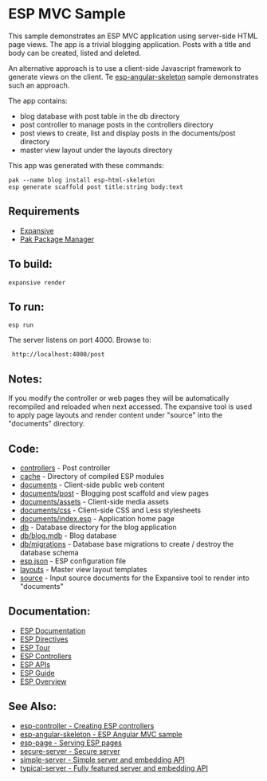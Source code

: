 ESP MVC Sample
===

This sample demonstrates an ESP MVC application using server-side HTML page views. 
The app is a trivial blogging application. Posts with a title and body can be created, listed and deleted.

An alternative approach is to use a client-side Javascript framework to generate views on the client.
Te [esp-angular-skeleton](../esp-angular-skeleton/README.md) sample demonstrates such an approach.

The app contains:

* blog database with post table in the db directory
* post controller to manage posts in the controllers directory
* post views to create, list and display posts in the documents/post directory
* master view layout under the layouts directory

This app was generated with these commands:

    pak --name blog install esp-html-skeleton
    esp generate scaffold post title:string body:text

Requirements
---
* [Expansive](https://embedthis.com/expansive/download.html)
* [Pak Package Manager](https://embedthis.com/pak/download.html)

To build:
---

    expansive render

To run:
---
    esp run

The server listens on port 4000. Browse to: 
 
     http://localhost:4000/post

Notes:
---
If you modify the controller or web pages they will be automatically recompiled and reloaded when next accessed.
The expansive tool is used to apply page layouts and render content under "source" into the "documents" directory.

Code:
---
* [controllers](controllers/post.c) - Post controller
* [cache](cache) - Directory of compiled ESP modules
* [documents](documents) - Client-side public web content
* [documents/post](documents/post) - Blogging post scaffold and view pages
* [documents/assets](documents/assets) - Client-side media assets
* [documents/css](documents/css) - Client-side CSS and Less stylesheets
* [documents/index.esp](documents/index.esp) - Application home page
* [db](db) - Database directory for the blog application
* [db/blog.mdb](db/blog.mdb) - Blog database 
* [db/migrations](db/migrations) - Database base migrations to create / destroy the database schema
* [esp.json](esp.json) - ESP configuration file
* [layouts](layouts) - Master view layout templates 
* [source](source) - Input source documents for the Expansive tool to render into "documents"

Documentation:
---
* [ESP Documentation](https://embedthis.com/esp/doc/index.html)
* [ESP Directives](https://embedthis.com/esp/doc/users/dir/esp.html)
* [ESP Tour](https://embedthis.com/esp/doc/users/tour.html)
* [ESP Controllers](https://embedthis.com/esp/doc/users/controllers.html)
* [ESP APIs](https://embedthis.com/esp/doc/api/esp.html)
* [ESP Guide](https://embedthis.com/esp/doc/users/index.html)
* [ESP Overview](https://embedthis.com/esp/doc/users/using.html)

See Also:
---
* [esp-controller - Creating ESP controllers](../esp-controller/README.md)
* [esp-angular-skeleton - ESP Angular MVC sample](../esp-angular-mvc/README.md)
* [esp-page - Serving ESP pages](../esp-page/README.md)
* [secure-server - Secure server](../secure-server/README.md)
* [simple-server - Simple server and embedding API](../simple-server/README.md)
* [typical-server - Fully featured server and embedding API](../typical-server/README.md)
